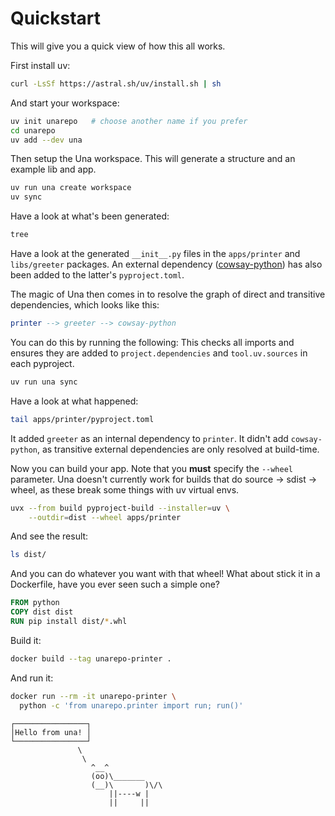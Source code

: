 # Quickstart
This will give you a quick view of how this all works.

First install uv:
```bash
curl -LsSf https://astral.sh/uv/install.sh | sh
```

And start your workspace:
```bash
uv init unarepo   # choose another name if you prefer
cd unarepo
uv add --dev una
```

Then setup the Una workspace. This will generate a structure and an example lib and app.
```bash
uv run una create workspace
uv sync
```

Have a look at what's been generated:
```bash
tree
```

Have a look at the generated `__init__.py` files in the `apps/printer` and `libs/greeter` packages.
An external dependency ([cowsay-python](https://pypi.org/project/cowsay-python/)) has also been added to the latter's `pyproject.toml`.

The magic of Una then comes in to resolve the graph of direct and transitive dependencies, which looks like this:
```elm
printer --> greeter --> cowsay-python
```

You can do this by running the following:
This checks all imports and ensures they are added to `project.dependencies` and `tool.uv.sources` in each pyproject.
```bash
uv run una sync
```

Have a look at what happened:
```bash
tail apps/printer/pyproject.toml
```

It added `greeter` as an internal dependency to `printer`.
It didn't add `cowsay-python`, as transitive external dependencies are only resolved at build-time.

Now you can build your app. Note that you **must** specify the `--wheel` parameter. Una doesn't currently work for builds that do source -> sdist -> wheel, as these break some things with uv virtual envs.
```bash
uvx --from build pyproject-build --installer=uv \
    --outdir=dist --wheel apps/printer
```

And see the result:
```bash
ls dist/
```

And you can do whatever you want with that wheel!
What about stick it in a Dockerfile, have you ever seen such a simple one?
```Dockerfile
FROM python
COPY dist dist
RUN pip install dist/*.whl
```

Build it:

```bash
docker build --tag unarepo-printer .
```

And run it:
```bash
docker run --rm -it unarepo-printer \
  python -c 'from unarepo.printer import run; run()'
```

```
┌────────────────┐
│Hello from una! │
└────────────────┘
               \
                \
                  ^__^
                  (oo)\_______
                  (__)\       )\/\
                      ||----w |
                      ||     ||
```
